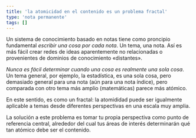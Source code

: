 ```yaml
---
title: 'la atomicidad en el contenido es un problema fractal'
type: 'nota permanente'
tags: []
---
```


Un sistema de conocimiento basado en notas tiene como proncipio fundamental *escribir una cosa por cada nota*. Un tema, una nota. Así es más fácil crear redes de ideas aparentemente no relacionadas o provenientes de dominios de conocimiento «distantes».

*Nunca es fácil determinar cuando una cosa es realmente una sola cosa*. Un tema general, por ejemplo, la estadística, es una sola cosa, pero demasiado general para una nota (aún para una nota índice), pero comparada con otro tema más amplio (matemáticas) parece más atómico.

En este sentido, es como un fractal: la atomididad puede ser igualmente aplicable a temas desde diferentes perspectivas en una escala muy amplia.

La solución a este problema es tomar tu propia perspectiva como punto de referencia central, alrededor del cual tus áreas de interés determinarán qué tan atómico debe ser el contenido.